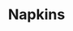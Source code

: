 ---
ee_id: '4163'
site: '1'
type: '2'
long_id: 2013 177 Napkins
url: 2013-177-napkins
title: Napkins
year: '2013'
medium: Inkjet on canvas
commission:
add_credit:
dims: 55in x 55in
pitch: Dirty napkin (watermarked)
ps:
live_url:
related: "[4115] [2013-169-freshbuzz] 2013-169 Freshbuzz"
youtube:
imgs: napkins-2013-177-full-database-ih.jpg
subheading:
year2: '2013'
download:
add_credits:
related_code:
layout: things-i-made
---